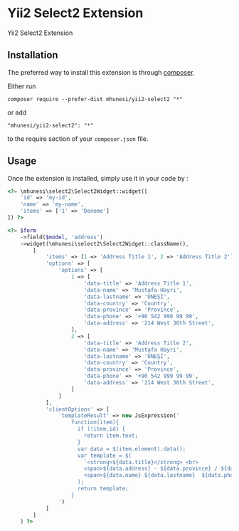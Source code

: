 Yii2 Select2 Extension
======================
Yii2 Select2 Extension

Installation
------------

The preferred way to install this extension is through [composer](http://getcomposer.org/download/).

Either run

```
composer require --prefer-dist mhunesi/yii2-select2 "*"
```

or add

```
"mhunesi/yii2-select2": "*"
```

to the require section of your `composer.json` file.


Usage
-----

Once the extension is installed, simply use it in your code by  :

``` php
<?= \mhunesi\select2\Select2Widget::widget([
    'id' => 'my-id',
    'name' => 'my-name',
    'items' => ['1' => 'Deneme']
]) ?>
```

``` php
<?= $form
    ->field($model, 'address')
    ->widget(\mhunesi\select2\Select2Widget::className(),
        [
            'items' => [1 => 'Address Title 1', 2 => 'Address Title 2'],
            'options' => [
                'options' => [
                    1 => [
                        'data-title' => 'Address Title 1',
                        'data-name' => 'Mustafa Hayri',
                        'data-lastname' => 'ÜNEŞİ',
                        'data-country' => 'Country',
                        'data-province' => 'Province',
                        'data-phone' => '+90 542 999 99 99',
                        'data-address' => '214 West 36th Street',
                    ],
                    2 => [
                        'data-title' => 'Address Title 2',
                        'data-name' => 'Mustafa Hayri',
                        'data-lastname' => 'ÜNEŞİ',
                        'data-country' => 'Country',
                        'data-province' => 'Province',
                        'data-phone' => '+90 542 999 99 99',
                        'data-address' => '214 West 36th Street',
                    ]
                ]
            ],
            'clientOptions' => [
                'templateResult' => new JsExpression('
                    function(item){
                      if (!item.id) {
                        return item.text;
                      }
                      var data = $(item.element).data();
                      var template = $(
                        `<strong>${data.title}</strong> <br>
                        <span>${data.address} - ${data.province} / ${data.country}</span> <br>
                        <span>${data.name} ${data.lastname}  ${data.phone}</span>`
                      );
                      return template;
                    }
                ')
            ]
        ]
    ) ?>
```

